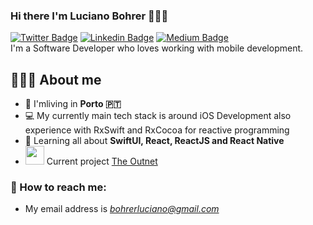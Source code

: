 
### Hi there I'm Luciano Bohrer 👨🏻‍💻
[![Twitter Badge](https://img.shields.io/badge/-@lubss-1ca0f1?style=flat-square&labelColor=1ca0f1&logo=twitter&logoColor=white&link=https://twitter.com/lubss)](https://twitter.com/lubss) 
[![Linkedin Badge](https://img.shields.io/badge/-lucianobohrer-blue?style=flat-square&logo=Linkedin&logoColor=white&link=https://www.linkedin.com/in/lucianobohrer/)](https://www.linkedin.com/in/lucianobohrer/) [
![Medium Badge](https://img.shields.io/badge/-@lucianobohrer-03a57a?style=flat-square&labelColor=000000&logo=Medium&link=https://medium.com/@lucianobohrer/)](https://medium.com/@lucianobohrer/)<br />
I'm a Software Developer who loves working with mobile development.

## 👨🏻‍💻 About me

- 📍 I'mliving in **Porto 🇵🇹**
- :computer: My currently  main tech stack is around iOS Development also experience with RxSwift and RxCocoa for reactive programming
- 🌱 Learning all about **SwiftUI, React, ReactJS and React Native**
- <img src="https://media.giphy.com/media/WUlplcMpOCEmTGBtBW/giphy.gif" width="30"> Current project [The Outnet](https://apps.apple.com/gb/app/the-outnet-designer-outlet/id421387883)


### 📩 How to reach me:

- My email address is *bohrerluciano@gmail.com*
